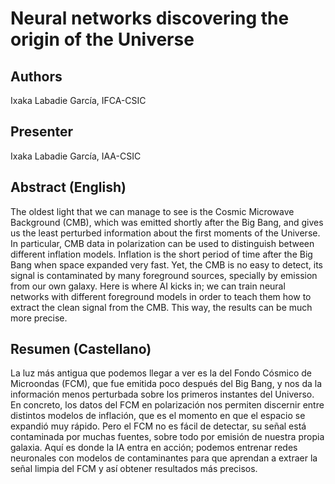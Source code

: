 # Neural networks discovering the origin of the Universe

## Authors

Ixaka Labadie García, IFCA-CSIC

## Presenter

Ixaka Labadie García, IAA-CSIC

## Abstract (English)

The oldest light that we can manage to see is the Cosmic Microwave Background (CMB), which was emitted shortly after the Big Bang, and gives us the least perturbed information about the first moments of the Universe. In particular, CMB data in polarization can be used to distinguish between different inflation models. Inflation is the short period of time after the Big Bang when space expanded very fast. Yet, the CMB is no easy to detect, its signal is contaminated by many foreground sources, specially by emission from our own galaxy. Here is where AI kicks in; we can train neural networks with different foreground models in order to teach them how to extract the clean signal from the CMB. This way, the results can be much more precise.

## Resumen (Castellano)

La luz más antigua que podemos llegar a ver es la del Fondo Cósmico de Microondas (FCM), que fue emitida poco después del Big Bang, y nos da la información menos perturbada sobre los primeros instantes del Universo. En concreto, los datos del FCM en polarización nos permiten discernir entre distintos modelos de inflación, que es el momento en que el espacio se expandió muy rápido. Pero el FCM no es fácil de detectar, su señal está contaminada por muchas fuentes, sobre todo por emisión de nuestra propia galaxia. Aquí es donde la IA entra en acción; podemos entrenar redes neuronales con modelos de contaminantes para que aprendan a extraer la señal limpia del FCM y así obtener resultados más precisos.
